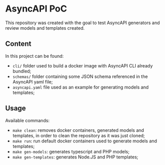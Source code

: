 # AsyncAPI PoC

This repository was created with the goal to test AsyncAPI generators and review models and templates created.

## Content

In this project can be found:

* `cli/` folder used to build a docker image with AsyncAPI CLI already bundled;
* `schemas/` folder containing some JSON schema referenced in the AsyncAPI yaml file;
* `asyncapi.yaml` file used as an example for generating models and templates;

## Usage

Available commands:

* `make clean`: removes docker containers, generated models and templates, in order to clean the repository as it was just cloned;
* `make run`: run default docker containers used to generate models and templates;
* `make gen-models`: generates typescript and PHP models;
* `make gen-templates`: generates Node.JS and PHP templates;
